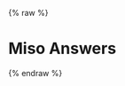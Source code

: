 {% raw %}
<h1 class="hero-title">Miso Answers</h1>
<div id="miso-ask-combo" class="miso-ask-combo"></div>
{% endraw %}
